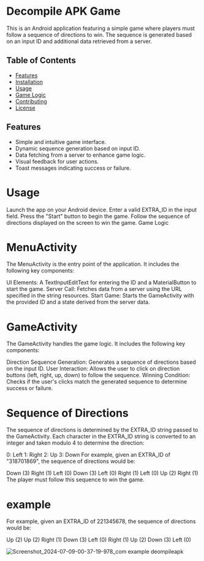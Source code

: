 # Decompile APK Game

This is an Android application featuring a simple game where players must follow a sequence of directions to win. The sequence is generated based on an input ID and additional data retrieved from a server.

## Table of Contents

- [Features](#features)
- [Installation](#installation)
- [Usage](#usage)
- [Game Logic](#game-logic)
- [Contributing](#contributing)
- [License](#license)

## Features

- Simple and intuitive game interface.
- Dynamic sequence generation based on input ID.
- Data fetching from a server to enhance game logic.
- Visual feedback for user actions.
- Toast messages indicating success or failure.

# Usage

Launch the app on your Android device.
Enter a valid EXTRA_ID in the input field.
Press the "Start" button to begin the game.
Follow the sequence of directions displayed on the screen to win the game.
Game Logic

# MenuActivity
The MenuActivity is the entry point of the application. It includes the following key components:

UI Elements: A TextInputEditText for entering the ID and a MaterialButton to start the game.
Server Call: Fetches data from a server using the URL specified in the string resources.
Start Game: Starts the GameActivity with the provided ID and a state derived from the server data.
# GameActivity
The GameActivity handles the game logic. It includes the following key components:

Direction Sequence Generation: Generates a sequence of directions based on the input ID.
User Interaction: Allows the user to click on direction buttons (left, right, up, down) to follow the sequence.
Winning Condition: Checks if the user's clicks match the generated sequence to determine success or failure.
# Sequence of Directions
The sequence of directions is determined by the EXTRA_ID string passed to the GameActivity. Each character in the EXTRA_ID string is converted to an integer and taken modulo 4 to determine the direction:

0: Left
1: Right
2: Up
3: Down
For example, given an EXTRA_ID of "318701869", the sequence of directions would be:

Down (3)
Right (1)
Left (0)
Down (3)
Left (0)
Right (1)
Left (0)
Up (2)
Right (1)
The player must follow this sequence to win the game.

# example 
For example, given an EXTRA_ID of 221345678, the sequence of directions would be:

Up (2)
Up (2)
Right (1)
Down (3)
Left (0)
Right (1)
Up (2)
Down (3)
Left (0)

![Screenshot_2024-07-09-00-37-19-978_com example deompileapk](https://github.com/ahmadzhalka/DeompileAPK/assets/119360009/1dba550f-8e2f-440d-81d1-0d8186ca6908)



